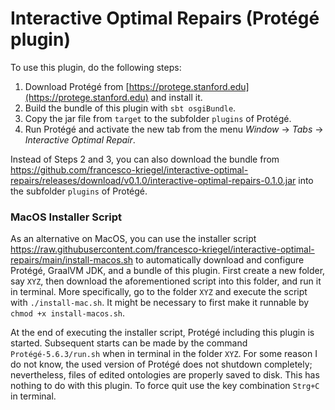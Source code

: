 # Interactive Optimal Repairs (Protégé plugin)

To use this plugin, do the following steps:
1. Download Protégé from [https://protege.stanford.edu](https://protege.stanford.edu) and install it.
2. Build the bundle of this plugin with `sbt osgiBundle`.
3. Copy the jar file from `target` to the subfolder `plugins` of Protégé.
4. Run Protégé and activate the new tab from the menu *Window* → *Tabs* → *Interactive Optimal Repair*.

Instead of Steps 2 and 3, you can also download the bundle from https://github.com/francesco-kriegel/interactive-optimal-repairs/releases/download/v0.1.0/interactive-optimal-repairs-0.1.0.jar into the subfolder `plugins` of Protégé.

### MacOS Installer Script

As an alternative on MacOS, you can use the installer script https://raw.githubusercontent.com/francesco-kriegel/interactive-optimal-repairs/main/install-macos.sh to automatically download and configure Protégé, GraalVM JDK, and a bundle of this plugin.  First create a new folder, say `XYZ`, then download the aforementioned script into this folder, and run it in terminal.  More specifically, go to the folder `XYZ` and execute the script with `./install-mac.sh`. It might be necessary to first make it runnable by `chmod +x install-macos.sh`.

At the end of executing the installer script, Protégé including this plugin is started.  Subsequent starts can be made by the command `Protégé-5.6.3/run.sh` when in terminal in the folder `XYZ`.  For some reason I do not know, the used version of Protégé does not shutdown completely; nevertheless, files of edited ontologies are properly saved to disk.  This has nothing to do with this plugin.  To force quit use the key combination `Strg+C` in terminal.